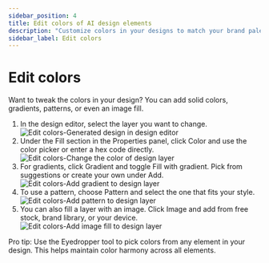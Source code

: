 ```yaml
---
sidebar_position: 4
title: Edit colors of AI design elements
description: "Customize colors in your designs to match your brand palette or create new color schemes."
sidebar_label: Edit colors
---
```




# Edit colors

Want to tweak the colors in your design? You can add solid colors, gradients, patterns, or even an image fill.

<ol>
  <li>In the design editor, select the layer you want to change.</li>
  <img src="/img/editing-your-design/colors/1_colors_generated-design-in-design-editor.png" alt="Edit colors-Generated design in design editor" />
  <li>Under the Fill section in the Properties panel, click Color and use the color picker or enter a hex code directly.</li>
  <img src="/img/editing-your-design/colors/2_colors_change-the-color-of-design-layer.png" alt="Edit colors-Change the color of design layer" />
  <li>For gradients, click Gradient and toggle Fill with gradient. Pick from suggestions or create your own under Add.</li>
  <img src="/img/editing-your-design/colors/3_colors_add-gradient-to-design-layer.png" alt="Edit colors-Add gradient to design layer" />
  <li>To use a pattern, choose Pattern and select the one that fits your style.</li>
  <img src="/img/editing-your-design/colors/4_colors_add-pattern-to-design-layer.png" alt="Edit colors-Add pattern to design layer" />
  <li>You can also fill a layer with an image. Click Image and add from free stock, brand library, or your device.</li>
  <img src="/img/editing-your-design/colors/5_colors_add-image-fill-to-design-layer.png" alt="Edit colors-Add image fill to design layer" />
</ol>

Pro tip: Use the Eyedropper tool to pick colors from any element in your design. This helps maintain color harmony across all elements.